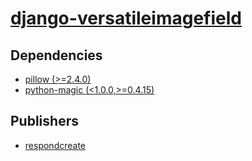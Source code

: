 # [django-versatileimagefield](https://pypi.org/project/django-versatileimagefield)

## Dependencies
- [pillow (>=2.4.0)](packages/p/pillow.md)
- [python-magic (<1.0.0,>=0.4.15)](packages/p/python-magic.md)



## Publishers
- [respondcreate](https://pypi.org/user/respondcreate)

